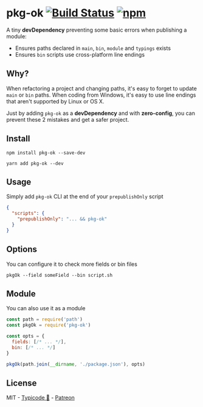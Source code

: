 # pkg-ok [![Build Status](https://travis-ci.org/typicode/pkg-ok.svg?branch=master)](https://travis-ci.org/typicode/pkg-ok) [![npm](https://img.shields.io/npm/v/pkg-ok.svg)](https://www.npmjs.com/package/pkg-ok)

A tiny __devDependency__ preventing some basic errors when publishing a module:

* Ensures paths declared in `main`, `bin`, `module` and `typings` exists
* Ensures `bin` scripts use cross-platform line endings

## Why?

When refactoring a project and changing paths, it's easy to forget to update `main` or `bin` paths. When coding from Windows, it's easy to use line endings that aren't supported by Linux or OS X.

Just by adding `pkg-ok` as a __devDependency__ and with __zero-config__, you can prevent these 2 mistakes and get a safer project.

## Install

```
npm install pkg-ok --save-dev
```

```
yarn add pkg-ok --dev
```

## Usage

Simply add `pkg-ok` CLI at the end of your `prepublishOnly` script

```json
{
  "scripts": {
    "prepublishOnly": "... && pkg-ok"
  }
}
```

## Options

You can configure it to check more fields or bin files

```
pkgOk --field someField --bin script.sh
```

## Module

You can also use it as a module

```js
const path = require('path')
const pkgOk = require('pkg-ok')

const opts = {
  fields: [/* ... */],
  bin: [/* ... */]
}

pkgOk(path.join(__dirname, './package.json'), opts)
```

## License

MIT - [Typicode :cactus:](https://github.com/typicode) - [Patreon](https://patreon.com/typicode)